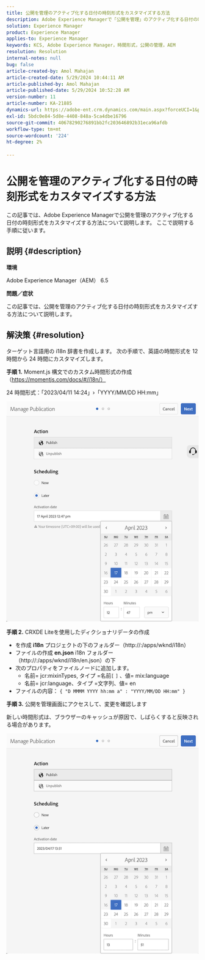 ```yaml
---
title: 公開を管理のアクティブ化する日付の時刻形式をカスタマイズする方法
description: Adobe Experience Managerで「公開を管理」のアクティブ化する日付の時刻形式をカスタマイズする方法を説明します。
solution: Experience Manager
product: Experience Manager
applies-to: Experience Manager
keywords: KCS, Adobe Experience Manager，時間形式，公開の管理，AEM
resolution: Resolution
internal-notes: null
bug: false
article-created-by: Amol Mahajan
article-created-date: 5/29/2024 10:44:11 AM
article-published-by: Amol Mahajan
article-published-date: 5/29/2024 10:52:28 AM
version-number: 11
article-number: KA-21885
dynamics-url: https://adobe-ent.crm.dynamics.com/main.aspx?forceUCI=1&pagetype=entityrecord&etn=knowledgearticle&id=a0bd5f60-a81d-ef11-840a-002248092444
exl-id: 5bdc0e84-5d8e-4408-848a-5ca4dbe16796
source-git-commit: 40678290276891bb2fc203646892b31eca96afdb
workflow-type: tm+mt
source-wordcount: '224'
ht-degree: 2%

---
```


# 公開を管理のアクティブ化する日付の時刻形式をカスタマイズする方法


この記事では、Adobe Experience Managerで公開を管理のアクティブ化する日付の時刻形式をカスタマイズする方法について説明します。 ここで説明する手順に従います。

## 説明 {#description}


<b>環境</b>

Adobe Experience Manager（AEM） 6.5



<b>問題／症状</b>

この記事では、公開を管理のアクティブ化する日付の時刻形式をカスタマイズする方法について説明します。


## 解決策 {#resolution}


ターゲット言語用の i18n 辞書を作成します。 次の手順で、英語の時間形式を 12 時間から 24 時間にカスタマイズします。

<b>手順 1.</b> Moment.js 構文でのカスタム時間形式の作成（https://momentjs.com/docs/#/i18n/）

24 時間形式：「2023/04/11 14:24」›「YYYY/MM/DD HH:mm」

![](assets/d14c64e9-53de-ed11-a7c7-6045bd006268.png)

<b>手順 2.</b> CRXDE Liteを使用したディクショナリデータの作成

- を作成 <b>i18n</b> プロジェクトの下のフォルダー（http://:/apps/wknd/i18n）
- ファイルの作成 <b>en.json</b> i18n フォルダー（http://:/apps/wknd/i18n/en.json）の下
- 次のプロパティをファイルノードに追加します。
   - 名前= jcr:mixinTypes, タイプ =名前`[` `]` 、値= mix:language
   - 名前= jcr:language、タイプ =文字列、値= en
- ファイルの内容： `{ "D MMMM YYYY hh:mm a" : "YYYY/MM/DD HH:mm" }`


<b>手順 3.</b> 公開を管理画面にアクセスして、変更を確認します

新しい時間形式は、ブラウザーのキャッシュが原因で、しばらくすると反映される場合があります。

![](assets/25f363ef-53de-ed11-a7c7-6045bd006268.png)

